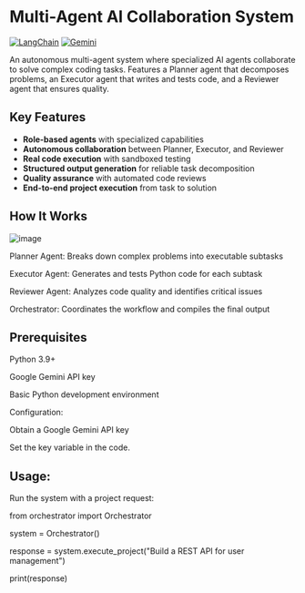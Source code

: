 # Multi-Agent AI Collaboration System

[![LangChain](https://img.shields.io/badge/LangChain-0.2.0-green)]()
[![Gemini](https://img.shields.io/badge/Google%20Gemini-1.5%20Flash-blueviolet)]()

An autonomous multi-agent system where specialized AI agents collaborate to solve complex coding tasks. Features a Planner agent that decomposes problems, an Executor agent that writes and tests code, and a Reviewer agent that ensures quality.


## Key Features

- **Role-based agents** with specialized capabilities
- **Autonomous collaboration** between Planner, Executor, and Reviewer
- **Real code execution** with sandboxed testing
- **Structured output generation** for reliable task decomposition
- **Quality assurance** with automated code reviews
- **End-to-end project execution** from task to solution

## How It Works

![image](https://github.com/user-attachments/assets/780e6cd1-4083-4d00-91b3-70948d14f549)



Planner Agent: Breaks down complex problems into executable subtasks

Executor Agent: Generates and tests Python code for each subtask

Reviewer Agent: Analyzes code quality and identifies critical issues

Orchestrator: Coordinates the workflow and compiles the final output


## Prerequisites
Python 3.9+

Google Gemini API key

Basic Python development environment

Configuration:

Obtain a Google Gemini API key

Set the key variable in the code.

## Usage:
Run the system with a project request:

from orchestrator import Orchestrator

system = Orchestrator()

response = system.execute_project("Build a REST API for user management")

print(response)


